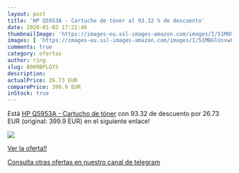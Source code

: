 ```yaml
---
layout: post
title: 'HP Q5953A - Cartucho de tóner al 93.32 % de descuento'
date: 2020-01-02 17:22:46
thumbnailImage: 'https://images-eu.ssl-images-amazon.com/images/I/51M8GlUsvwL._SL200_.jpg'
images: [ 'https://images-eu.ssl-images-amazon.com/images/I/51M8GlUsvwL._SL200_.jpg' ]
comments: true
category: ofertas
author: ring
slug: B000BPLGYS
description:
actualPrice: 26.73 EUR
comparePrice: 399.9 EUR
inStock: true
---
```


Está [HP Q5953A - Cartucho de tóner](https://www.amazon.com/dp/B000BPLGYS/?tag=redken08-20) con 93.32 de descuento por 26.73 EUR (original: 399.9 EUR) en el siguiente enlace!

[![](https://images-eu.ssl-images-amazon.com/images/I/51M8GlUsvwL._SL200_.jpg)](https://www.amazon.com/dp/B000BPLGYS/?tag=redken08-20)

[Ver la oferta!!](https://www.amazon.com/dp/B000BPLGYS/?tag=redken08-20)

[Consulta otras ofertas en nuestro canal de telegram](https://t.me/s/ofertas25)
